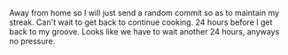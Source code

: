 Away from home so I will just send a random commit so as to maintain my streak.
Can't wait to get back to continue cooking.
24 hours before I get back to my groove.
Looks like we have to wait another 24 hours, anyways no pressure.
